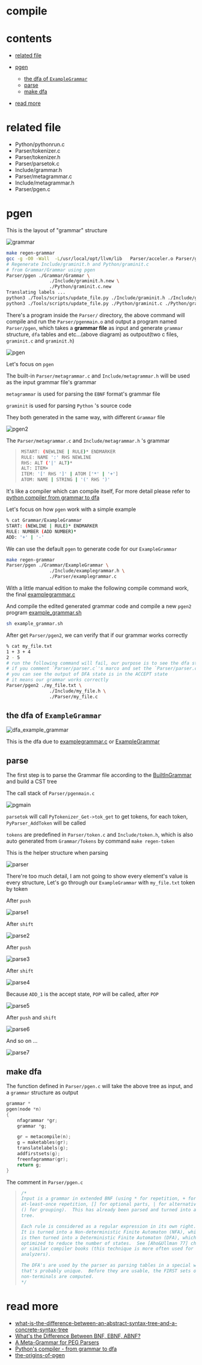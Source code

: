 # compile

# contents

* [related file](#related-file)
* [pgen](#pgen)
  * [the dfa of `ExampleGrammar`](#the-dfa-of-ExampleGrammar)
  * [parse](#parse)
  * [make dfa](#make-dfa)

* [read more](#read-more)

# related file

* Python/pythonrun.c
* Parser/tokenizer.c
* Parser/tokenizer.h
* Parser/parsetok.c
* Include/grammar.h
* Parser/metagrammar.c
* Include/metagrammar.h
* Parser/pgen.c

# pgen

This is the layout of "grammar" structure

![grammar](./grammar.png)



```bash
make regen-grammar
gcc -g -O0 -Wall  -L/usr/local/opt/llvm/lib   Parser/acceler.o Parser/grammar1.o Parser/listnode.o Parser/node.o Parser/parser.o Parser/bitset.o Parser/metagrammar.o Parser/firstsets.o Parser/grammar.o Parser/token.o Parser/pgen.o Objects/obmalloc.o Python/dynamic_annotations.o Python/mysnprintf.o Python/pyctype.o Parser/tokenizer_pgen.o Parser/printgrammar.o Parser/parsetok_pgen.o Parser/pgenmain.o -ldl   -framework CoreFoundation -o Parser/pgen
# Regenerate Include/graminit.h and Python/graminit.c
# from Grammar/Grammar using pgen
Parser/pgen ./Grammar/Grammar \
                ./Include/graminit.h.new \
                ./Python/graminit.c.new
Translating labels ...
python3 ./Tools/scripts/update_file.py ./Include/graminit.h ./Include/graminit.h.new
python3 ./Tools/scripts/update_file.py ./Python/graminit.c ./Python/graminit.c.new
```

There's a program inside the `Parser/` directory, the above command will compile and run the `Parser/pgenmain.o` and output a program named `Parser/pgen`, which takes a **grammar file** as input and generate `grammar` structure, `dfa` tables and etc...(above diagram)  as outpout(two c files, `graminit.c` and `graminit.h`)

![pgen](./pgen.png)

Let's focus on `pgen` 

The built-in `Parser/metagrammar.c` and `Include/metagrammar.h` will be used as the input grammar file's grammar

`metagrammar` is used for parsing the `EBNF`  format's grammar file

`graminit` is used for parsing `Python` 's source code

They both generated in the same way, with different `Grammar` file

![pgen2](./pgen2.png)

The `Parser/metagrammar.c` and `Include/metagrammar.h` 's grammar 

>```bash
>MSTART: (NEWLINE | RULE)* ENDMARKER
>RULE: NAME ':' RHS NEWLINE
>RHS: ALT ('|' ALT)*
>ALT: ITEM+
>ITEM: '[' RHS ']' | ATOM ['*' | '+']
>ATOM: NAME | STRING | '(' RHS ')'
>```

It's like a compiler which can compile itself, For more detail please refer to [python compiler from grammar to dfa](https://aoik.me/blog/posts/python-compiler-from-grammar-to-dfa)

Let's focus on how `pgen` work with a simple example

```bash
% cat Grammar/ExampleGrammar 
START: (NEWLINE | RULE)* ENDMARKER
RULE: NUMBER (ADD NUMBER)*
ADD: '+' | '-'
```

We can use the default `pgen` to generate code for our `ExampleGrammar`

```bash
make regen-grammar
Parser/pgen ./Grammar/ExampleGrammar \
                ./Include/examplegrammar.h \
                ./Parser/examplegrammar.c
```

With a little manual edition to make the following compile command work, the final [examplegrammar.c](https://github.com/zpoint/CPython-Internals/tree/master/Interpreter/compile/gen/examplegrammar.c) 

And compile the edited generated grammar code and compile a new `pgen2` program [example_grammar.sh](https://github.com/zpoint/CPython-Internals/tree/master/Interpreter/compile/gen/example_grammar.sh)

```bash
sh example_grammar.sh
```

After get `Parser/pgen2`, we can verify that if our grammar works correctly

```bash
% cat my_file.txt 
1 + 3 + 4
2 - 5
# run the following command will fail, our purpose is to see the dfa state
# if you comment `Parser/parser.c`'s marco and set the `Parser/parser.c`'s marco to '#define D(x) x' and rerun the above compile command
# you can see the output of DFA state is in the ACCEPT state
# it means our grammar works correctly
Parser/pgen2 ./my_file.txt \
                ./Include/my_file.h \
                ./Parser/my_file.c
```

## the dfa of `ExampleGrammar`



![dfa_example_grammar](./dfa_example_grammar.png)

This is the dfa due to [examplegrammar.c](https://github.com/zpoint/CPython-Internals/tree/master/Interpreter/compile/gen/examplegrammar.c) or [ExampleGrammar](https://github.com/zpoint/CPython-Internals/tree/master/Interpreter/compile/gen/ExampleGrammar)

## parse

The first step is to parse the Grammar file according to the [BuiltInGrammar](https://github.com/zpoint/CPython-Internals/tree/master/Interpreter/compile/gen/BuiltInGrammar) and build a CST tree

The call stack of `Parser/pgenmain.c`

![pgmain](./pgmain.png)



`parsetok` will call `PyTokenizer_Get->tok_get` to get tokens, for each token, `PyParser_AddToken` will be called

`tokens` are predefined in `Parser/token.c` and `Include/token.h`, which is also auto generated from `Grammar/Tokens` by command `make regen-token`

This is the helper structure when parsing

![parser](./parser.png)

There're too much detail, I am not going to show every element's value is every structure, Let's go through our `ExampleGrammar`  with `my_file.txt` token by token

After `push`

![parse1](./parse1.png)

After `shift`

![parse2](./parse2.png)

After `push`

![parse3](./parse3.png)

After `shift`

![parse4](./parse4.png)

Because `ADD_1` is the accept state, `POP` will be called, after `POP`

![parse5](./parse5.png)

After `push` and `shift`



![parse6](./parse6.png)

And so on ...

![parse7](./parse7.png)



##  make dfa

The function defined in `Parser/pgen.c` will take the above tree as input, and a `grammar` structure as output

```c
grammar *
pgen(node *n)
{
    nfagrammar *gr;
    grammar *g;

    gr = metacompile(n);
    g = maketables(gr);
    translatelabels(g);
    addfirstsets(g);
    freenfagrammar(gr);
    return g;
}
```

The comment in `Parser/pgen.c`

> ```c
> /*
> Input is a grammar in extended BNF (using * for repetition, + for
> at-least-once repetition, [] for optional parts, | for alternatives and
> () for grouping).  This has already been parsed and turned into a parse
> tree.
> 
> Each rule is considered as a regular expression in its own right.
> It is turned into a Non-deterministic Finite Automaton (NFA), which
> is then turned into a Deterministic Finite Automaton (DFA), which is then
> optimized to reduce the number of states.  See [Aho&Ullman 77] chapter 3,
> or similar compiler books (this technique is more often used for lexical
> analyzers).
> 
> The DFA's are used by the parser as parsing tables in a special way
> that's probably unique.  Before they are usable, the FIRST sets of all
> non-terminals are computed.
> */
> ```



# read more

* [what-is-the-difference-between-an-abstract-syntax-tree-and-a-concrete-syntax-tree](https://stackoverflow.com/questions/1888854/what-is-the-difference-between-an-abstract-syntax-tree-and-a-concrete-syntax-tre)
* [What's the Difference Between BNF, EBNF, ABNF?](http://xahlee.info/parser/bnf_ebnf_abnf.html)
* [A Meta-Grammar for PEG Parsers](https://medium.com/@gvanrossum_83706/a-meta-grammar-for-peg-parsers-3d3d502ea332)
* [Python's compiler - from grammar to dfa](https://aoik.me/blog/posts/python-compiler-from-grammar-to-dfa)
* [the-origins-of-pgen](http://python-history.blogspot.com/2018/05/the-origins-of-pgen.html)

